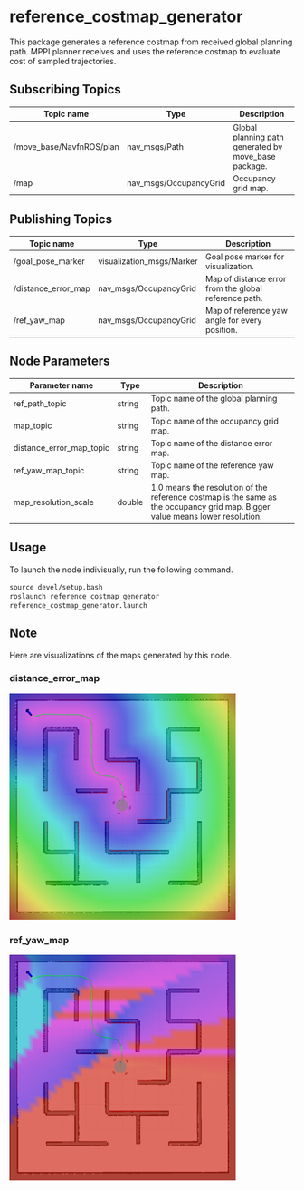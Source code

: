 # reference_costmap_generator
This package generates a reference costmap from received global planning path.
MPPI planner receives and uses the reference costmap to evaluate cost of sampled trajectories.

## Subscribing Topics

| Topic name      | Type                 | Description                                                  |
| --------------- | -------------------- | ------------------------------------------------------------ |
| /move_base/NavfnROS/plan| nav_msgs/Path | Global planning path generated by move_base package.|
| /map | nav_msgs/OccupancyGrid | Occupancy grid map.|


## Publishing Topics

| Topic name      | Type              | Description                                                  |
| --------------- | ----------------- | ------------------------------------------------------------ |
| /goal_pose_marker | visualization_msgs/Marker | Goal pose marker for visualization.|
| /distance_error_map | nav_msgs/OccupancyGrid | Map of distance error from the global reference path.|
| /ref_yaw_map | nav_msgs/OccupancyGrid | Map of reference yaw angle for every position. |


## Node Parameters
| Parameter name               | Type   | Description                                                  |
| ---------------------------- | ------ | ------------------------------------------------------------ |
| ref_path_topic                | string | Topic name of the global planning path. |
| map_topic                    | string | Topic name of the occupancy grid map. |
| distance_error_map_topic     | string | Topic name of the distance error map. |
| ref_yaw_map_topic            | string | Topic name of the reference yaw map. |
| map_resolution_scale | double | 1.0 means the resolution of the reference costmap is the same as the occupancy grid map. Bigger value means lower resolution. |


## Usage
To launch the node indivisually, run the following command.
```
source devel/setup.bash
roslaunch reference_costmap_generator reference_costmap_generator.launch
```

## Note
Here are visualizations of the maps generated by this node.

### distance_error_map
<img src="./media/distance_error_map.png" width="400px" alt="distance_error_map" />

### ref_yaw_map
<img src="./media/ref_yaw_map.png" width="400px" alt="ref_yaw_map" />
